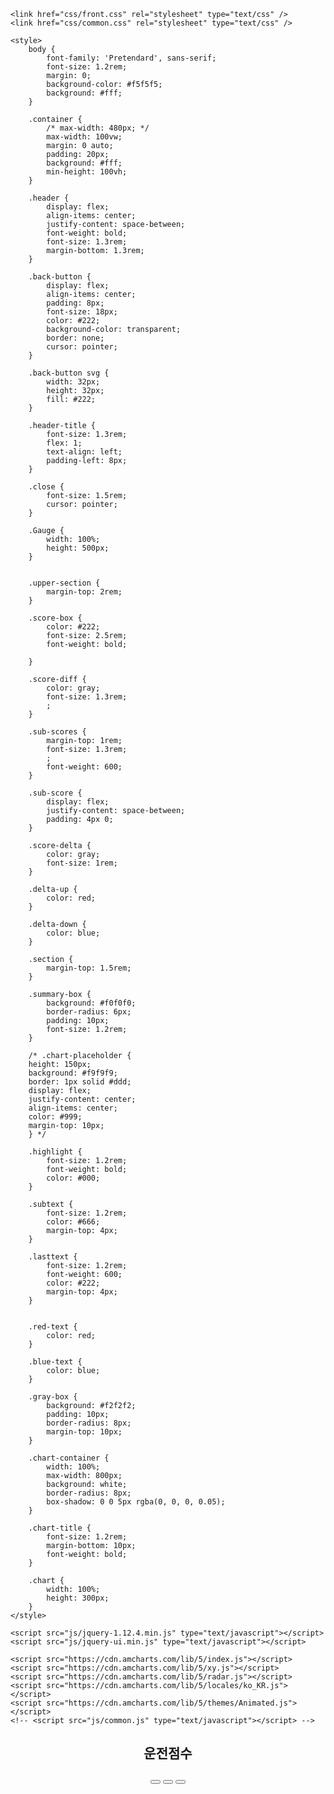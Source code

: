 <!DOCTYPE html>
<html lang="ko">

<head>
    <meta charset="UTF-8" />
    <meta name="viewport" content="width=device-width, initial-scale=1.0">
    <title>운전점수 분석</title>
    <link href="https://fonts.googleapis.com/css2?family=Pretendard&display=swap" rel="stylesheet" />

    <link href="css/front.css" rel="stylesheet" type="text/css" />
    <link href="css/common.css" rel="stylesheet" type="text/css" />

    <style>
        body {
            font-family: 'Pretendard', sans-serif;
            font-size: 1.2rem;
            margin: 0;
            background-color: #f5f5f5;
            background: #fff;
        }

        .container {
            /* max-width: 480px; */
            max-width: 100vw;
            margin: 0 auto;
            padding: 20px;
            background: #fff;
            min-height: 100vh;
        }

        .header {
            display: flex;
            align-items: center;
            justify-content: space-between;
            font-weight: bold;
            font-size: 1.3rem;
            margin-bottom: 1.3rem;
        }

        .back-button {
            display: flex;
            align-items: center;
            padding: 8px;
            font-size: 18px;
            color: #222;
            background-color: transparent;
            border: none;
            cursor: pointer;
        }

        .back-button svg {
            width: 32px;
            height: 32px;
            fill: #222;
        }

        .header-title {
            font-size: 1.3rem;
            flex: 1;
            text-align: left;
            padding-left: 8px;
        }

        .close {
            font-size: 1.5rem;
            cursor: pointer;
        }

        .Gauge {
            width: 100%;
            height: 500px;
        }


        .upper-section {
            margin-top: 2rem;
        }

        .score-box {
            color: #222;
            font-size: 2.5rem;
            font-weight: bold;

        }

        .score-diff {
            color: gray;
            font-size: 1.3rem;
            ;
        }

        .sub-scores {
            margin-top: 1rem;
            font-size: 1.3rem;
            ;
            font-weight: 600;
        }

        .sub-score {
            display: flex;
            justify-content: space-between;
            padding: 4px 0;
        }

        .score-delta {
            color: gray;
            font-size: 1rem;
        }

        .delta-up {
            color: red;
        }

        .delta-down {
            color: blue;
        }

        .section {
            margin-top: 1.5rem;
        }

        .summary-box {
            background: #f0f0f0;
            border-radius: 6px;
            padding: 10px;
            font-size: 1.2rem;
        }

        /* .chart-placeholder {
        height: 150px;
        background: #f9f9f9;
        border: 1px solid #ddd;
        display: flex;
        justify-content: center;
        align-items: center;
        color: #999;
        margin-top: 10px;
        } */

        .highlight {
            font-size: 1.2rem;
            font-weight: bold;
            color: #000;
        }

        .subtext {
            font-size: 1.2rem;
            color: #666;
            margin-top: 4px;
        }

        .lasttext {
            font-size: 1.2rem;
            font-weight: 600;
            color: #222;
            margin-top: 4px;
        }


        .red-text {
            color: red;
        }

        .blue-text {
            color: blue;
        }

        .gray-box {
            background: #f2f2f2;
            padding: 10px;
            border-radius: 8px;
            margin-top: 10px;
        }

        .chart-container {
            width: 100%;
            max-width: 800px;
            background: white;
            border-radius: 8px;
            box-shadow: 0 0 5px rgba(0, 0, 0, 0.05);
        }

        .chart-title {
            font-size: 1.2rem;
            margin-bottom: 10px;
            font-weight: bold;
        }

        .chart {
            width: 100%;
            height: 300px;
        }
    </style>

    <script src="js/jquery-1.12.4.min.js" type="text/javascript"></script>
    <script src="js/jquery-ui.min.js" type="text/javascript"></script>

    <script src="https://cdn.amcharts.com/lib/5/index.js"></script>
    <script src="https://cdn.amcharts.com/lib/5/xy.js"></script>
    <script src="https://cdn.amcharts.com/lib/5/radar.js"></script>
    <script src="https://cdn.amcharts.com/lib/5/locales/ko_KR.js"></script>
    <script src="https://cdn.amcharts.com/lib/5/themes/Animated.js"></script>
    <!-- <script src="js/common.js" type="text/javascript"></script> -->
</head>

<body>
    <now-loading></now-loading>
    <header>
        <div class="left">
            <h2>운전점수</h2>
        </div>
        <div class="right">
            <button class="btn-ico corpType1 d-none"><i class="ico-add"></i></button>
            <button class="btn-ico d-none" id="BtnTrash"><i class="ico-trash"></i></button>
            <button class="btn-ico"><i class="ico-menu"></i></button>
        </div>
    </header>
    <script>
        $('.ico-add').on('click', function () {
            location.href = 'car_add0.html?prev_page_check=Y';
        });
        $('.ico-menu').on('click', function () {
            location.href = 'side_menu.html';
        });
        sessionStorage.setItem('last_page', 'driving_score.html');

        // if (member_info.corp.corpType == '1') {
        //     $('#BtnTrash').removeClass('d-none');
        // }
    </script>
    <div class="container">

        <div class="upper-section">
            <br />
            <div class="score-box"></div>
            <br />
            <div class="score-diff">첫번째 날짜보다 <span class="highlight">8점</span> ▲</div>

            <div class="sub-scores">
                <div class="sub-score">
                    <span>안전점수</span>
                    <span id="safe-score"></span>
                </div>
                <div class="sub-score">
                    <span>경제점수</span>
                    <span id="fuel-score"></span>
                </div>
                <div class="sub-score">
                    <span>에코점수</span>
                    <span id="eco-score"></span>
                </div>
            </div>

            <div class="Gauge"></div>
        </div>

        <div class="section">
            <p>최근 90일간의 주행을 토대로 분석한 결과예요.</p>
            <div class="gray-box">
                <div id="distance">주행거리: 1,714km</div>
                <div id="duration">주행시간: 72회</div>
                <div id="trip-count">주행횟수: 56시간</div>
            </div>
        </div>

        <div class="section">
            <p id="public-score-summary">전체적으로 점수가 <span class="highlight">[10점]</span>이나 상승했어요!</p>
            <div class="chart-container">
                <div class="chart-title">종합점수</div>
                <div id="chartdiv1" class="chart"></div>
            </div>
            <!-- <div class="chart-placeholder">[전체 점수 차트 영역]</div> -->
            <div class="subtext" id="public-score-date"></div>
        </div>

        <div class="section">
            <p>안전점수 <span class="highlight" id="today-safe-score"></span></p>
            <div class="chart-container">
                <div class="chart-title">안전점수</div>
                <div id="chartdiv2" class="chart"></div>
            </div>
            <!-- <div class="chart-placeholder">[안전 점수 차트 영역]</div> -->
            <div class="subtext" id="safe-score-date"></div>
        </div>

        <div class="section">
            <p id="safe-hard-accel-score"><span class="highlight">최다 감점 항목 |</span> 급가속 -6점</p>
            <div class="subtext">
                장시간 운전은 피로 누적으로 사고 위험을 높일 수 있으니,<br>
                적절히 휴식을 취하는 걸 권장 드려요.
            </div>
        </div>

        <div class="section">
            <p>경제점수 <span class="highlight" id="today-fuel-score"></span></p>
            <div class="chart-container">
                <div class="chart-title">경제점수</div>
                <div id="chartdiv3" class="chart"></div>
            </div>
            <!-- <div class="chart-placeholder">[안전 점수 차트 영역]</div> -->
            <div class="subtext" id="fuel-score-date"></div>
        </div>

        <div class="section">
            <p id="fuel-hard-accel-score"><span class="highlight">최다 감점 항목 |</span> 급가속 -6점</p>
            <div class="subtext">
                장시간 운전은 피로 누적으로 사고 위험을 높일 수 있으니,<br>
                적절히 휴식을 취하는 걸 권장 드려요.
            </div>
        </div>

        <div class="section">
            <p>에코점수 <span class="highlight" id="today-eco-score"></span></p>
            <div class="chart-container">
                <div class="chart-title">에코점수</div>
                <div id="chartdiv4" class="chart"></div>
            </div>
            <!-- <div class="chart-placeholder">[안전 점수 차트 영역]</div> -->
            <div class="subtext" id="eco-score-date"></div>
        </div>

        <div class="section">
            <p id="eco-hard-accel-score"><span class="highlight">최다 감점 항목 |</span> 급가속 -6점</p>
            <div class="subtext">
                장시간 운전은 피로 누적으로 사고 위험을 높일 수 있으니,<br>
                적절히 휴식을 취하는 걸 권장 드려요.
            </div>
        </div>

        <br />

        <div class="lasttext">더 자세한 운전점수 분석결과는 뷰카 웹사이트에서 확인하실 수 있습니다.</div>


        <!-- // floating layer -->
        <div class="fixed-navigation">
            <div id="nav_div"></div>
        </div>
    </div>

    <script>
        $(function () {
            createPublicScoreChart("chartdiv1", 0x222222); // 그래프 1
            createSafeScoreChart("chartdiv2", 0xE73846); // 그래프 2
            createFuelScoreChart("chartdiv3", 0xA150CB); // 그래프 3
            createEcoScoreChart("chartdiv4", 0x68B2C2); // 그래프 4 
            let _key = sessionStorage.getItem('token');
            let _data = [];
            console.log(_key, 'token=>');
            $.ajax({
                url: "http://localhost/api/1/score/public/daily?limit=30%",
                method: "GET",
                headers: {
                    key: _key,
                    "Content-Type": "application/json"
                },
                success: function (data) {
                    console.log(data['result'], 'success');
                    //  console.log(data['result'].reverse(), 'reverse');
                    _data = data['result'];
                    if (_data.length > 0) {
                        const todaySafeScore = _data[_data.length - 1]?.safeScore || 0;
                        const todayFuelScore = _data[_data.length - 1]?.fuelScore || 0;
                        const todayEcoScore = _data[_data.length - 1]?.ecoScore || 0;
                        const prevDaySafeScore = _data[_data.length - 2]?.safeScore || 0;
                        const prevDayFuelScore = _data[_data.length - 2]?.fuelScore || 0;
                        const prevDayEcoScore = _data[_data.length - 2]?.ecoScore || 0;
                        const firstDaySafeScore = _data[0]?.safeScore || 0;
                        const firstDayFuelScore = _data[0]?.fuelScore || 0;
                        const firstDayEcoScore = _data[0]?.ecoScore || 0;
                        const todaySafeHardAccelScore = _data[_data.length - 1]?.safeHardAccelScore || 0;
                        const todayFuelHardAccelScore = _data[_data.length - 1]?.fuelHardAccelScore || 0;
                        const todayEcoHardAccelScore = _data[_data.length - 1]?.ecoHardAccelScore || 0;
                        const date = new Date();
                        const month = date.getMonth() + 1;  // getMonth() returns 0~11
                        const day = date.getDate();
                        const safeScoreDiff = todaySafeScore - prevDaySafeScore;
                        const fuelScoreDiff = todayFuelScore - prevDayFuelScore;
                        const ecoScoreDiff = todayEcoScore - prevDayEcoScore;

                        const todayPublicScore = ((todaySafeScore + todayFuelScore + todayEcoScore) / 3).toFixed(0);
                        const firstDayPublicScore = ((firstDaySafeScore + firstDayFuelScore + firstDayEcoScore) / 3).toFixed(0);
                        const firstDayVsTodayDiff = todayPublicScore - firstDayPublicScore;

                        $(".score-box").html(`${todayPublicScore}점`);
                        if (todayPublicScore > firstDayPublicScore) {
                            $(".score-diff").html(`${String(month).padStart(2, '0')}월 ${String(day).padStart(2, '0')}일 <span class="highlight"> ${Math.abs(firstDayVsTodayDiff)}점</span> ▲`);
                            $("#public-score-summary").html(`전체적으로 점수가 <span class="highlight">${Math.abs(firstDayVsTodayDiff)}점</span>이나 상승했어요!`);
                        } else if (todayPublicScore === firstDayPublicScore) {
                            $(".score-diff").html(`${String(month).padStart(2, '0')}월 ${String(day).padStart(2, '0')}일 <span class="highlight">${Math.abs(firstDayVsTodayDiff)}점</span>-`);
                            $("#public-score-summary").html(`전체적으로 점수가  유지되었어요!`);
                        }
                        else {
                            $(".score-diff").html(`${String(month).padStart(2, '0')}월 ${String(day).padStart(2, '0')}일 <span class="highlight"> ${Math.abs(firstDayVsTodayDiff)}점</span>▼`);
                            $("#public-score-summary").html(`전체적으로 점수가 <span class="highlight">${Math.abs(firstDayVsTodayDiff)}점</span>이나 떨어졌습니다!`);
                        }

                        if (todaySafeScore > prevDaySafeScore)
                            $("#safe-score").html(`${todaySafeScore} (<span class="delta-up">${Math.abs(safeScoreDiff)} ▲</span>)`);
                        else if (todaySafeScore === prevDaySafeScore)
                            $("#safe-score").html(`${todaySafeScore} (<span class="delta-up">${Math.abs(safeScoreDiff)}-</span>)`);
                        else
                            $("#safe-score").html(`${todaySafeScore} (<span class="delta-down">${Math.abs(safeScoreDiff)} ▼</span>)`);
                        if (todayFuelScore > prevDayFuelScore)
                            $("#fuel-score").html(`${todayFuelScore} (<span class="delta-up">${Math.abs(fuelScoreDiff)} ▲</span>)`);
                        else if (todayFuelScore === prevDayFuelScore)
                            $("#fuel-score").html(`${todayFuelScore} (<span class="delta-up">${Math.abs(fuelScoreDiff)}-</span>)`);
                        else
                            ("#fuel-score").html(`${todayFuelScore} (<span class="delta-down">${Math.abs(fuelScoreDiff)} ▼</span>)`);
                        if (todayEcoScore > prevDayEcoScore)
                            $("#eco-score").html(`${todayEcoScore} (<span class="delta-up">${Math.abs(ecoScoreDiff)} ▲</span>)`);
                        else if (todayEcoScore === prevDayEcoScore)
                            $("#eco-score").html(`${todayEcoScore} (<span class="delta-up">${Math.abs(ecoScoreDiff)}-</span>)`);
                        else
                            $("#eco-score").html(`${todayEcoScore} (<span class="delta-down">${Math.abs(ecoScoreDiff)} ▼</span>)`);

                        $("#distance").html(`주행거리: ${_data[_data.length - 1]?.total90dDistKm || ""}km`);
                        $("#duration").html(`주행시간: ${_data[_data.length - 1]?.total90dHour || ""}시간`);
                        $("#trip-count").html(`주행횟수: ${_data[_data.length - 1]?.total90dTripCnt || ""}회`);
                        $("#today-safe-score").html(`${todaySafeScore}점`);
                        $("#today-fuel-score").html(`${todayFuelScore}점`);
                        $("#today-eco-score").html(`${todayEcoScore}점`);
                        $("#public-score-date").html(`${String(month).padStart(2, '0')}월 ${String(day).padStart(2, '0')}일 점수는 ${todayPublicScore}점이에요.`);
                        $("#safe-score-date").html(`${String(month).padStart(2, '0')}월 ${String(day).padStart(2, '0')}일 점수는 ${todaySafeScore}점이에요.`);
                        $("#fuel-score-date").html(`${String(month).padStart(2, '0')}월 ${String(day).padStart(2, '0')}일 점수는 ${todayFuelScore}점이에요.`);
                        $("#eco-score-date").html(`${String(month).padStart(2, '0')}월 ${String(day).padStart(2, '0')}일 점수는 ${todayEcoScore}점이에요.`);
                        $("#safe-hard-accel-score").html(`<span class="highlight">최다 감점 항목 |</span> 급가속 -${todaySafeHardAccelScore.toFixed(1)}점`);
                        $("#fuel-hard-accel-score").html(`<span class="highlight">최다 감점 항목 |</span> 급가속 -${todayFuelHardAccelScore.toFixed(1)}점`);
                        $("#eco-hard-accel-score").html(`<span class="highlight">최다 감점 항목 |</span> 급가속 -${todayEcoHardAccelScore.toFixed(1)}점`);


                        am5.ready(
                            function () {
                                createGaugeChart();
                                createPublicScoreChart("chartdiv1", 0x222222);// 그래프 1
                                createSafeScoreChart("chartdiv2", 0xE73846) // 그래프 2
                                createFuelScoreChart("chartdiv3", 0xA150CB); // 그래프 3
                                createEcoScoreChart("chartdiv4", 0x68B2C2); // 그래프 4
                            })

                    } else {
                        // Show a message or hide the chart area
                        document.querySelector('.Gauge').innerHTML = '<div style="text-align:center;color:#888;">데이터가 없습니다.</div>';
                        document.getElementById('chartdiv1').innerHTML = '<div style="text-align:center;color:#888;">데이터가 없습니다.</div>';
                        document.getElementById('chartdiv2').innerHTML = '<div style="text-align:center;color:#888;">데이터가 없습니다.</div>';
                        document.getElementById('chartdiv3').innerHTML = '<div style="text-align:center;color:#888;">데이터가 없습니다.</div>';
                        document.getElementById('chartdiv4').innerHTML = '<div style="text-align:center;color:#888;">데이터가 없습니다.</div>';

                    }
                },
                error: function () {
                    console.error("데이터를 불러오는 데 실패했습니다.");
                }
            });

            $('#nav_div').load('inc/nav.html', function () {
                $('.m3').addClass('active');
            });

            function createGaugeChart() {
                var root = am5.Root.new(document.querySelector(".Gauge"));
                root._logo.dispose();
                root.locale = am5locales_ko_KR;
                root.setThemes([am5themes_Animated.new(root)]);

                var chart = root.container.children.push(am5radar.RadarChart.new(root, {
                    panX: false,
                    panY: false,
                    wheelX: "panX",
                    wheelY: "zoomX",
                    innerRadius: am5.percent(20),
                    startAngle: -90,
                    endAngle: 180
                }));

                var data = [{
                    category: "안전점수",
                    value: _data[_data.length - 1]?.safeScore || 0,
                    full: 100,
                    columnSettings: {
                        fill: am5.color(0xE73846)
                    }
                }, {
                    category: "경제 점수",
                    value: _data[_data.length - 1]?.fuelScore || 0,
                    full: 100,
                    columnSettings: {
                        fill: am5.color(0xA150CB)
                    }
                }, {
                    category: "에코 점수",
                    value: _data[_data.length - 1]?.ecoScore || 0,
                    full: 100,
                    columnSettings: {
                        fill: am5.color(0x68B2C2)
                    }
                }];

                var cursor = chart.set("cursor", am5radar.RadarCursor.new(root, {
                    behavior: "zoomX"
                }));
                cursor.lineY.set("visible", false);

                var xRenderer = am5radar.AxisRendererCircular.new(root, {});
                xRenderer.labels.template.setAll({
                    radius: 10
                });
                xRenderer.grid.template.setAll({
                    forceHidden: true
                });

                var xAxis = chart.xAxes.push(am5xy.ValueAxis.new(root, {
                    renderer: xRenderer,
                    min: 0,
                    max: 100,
                    strictMinMax: true,
                    numberFormat: "#점",
                    tooltip: am5.Tooltip.new(root, {})
                }));

                var yRenderer = am5radar.AxisRendererRadial.new(root, {
                    minGridDistance: 20
                });
                yRenderer.labels.template.setAll({
                    centerX: am5.p100,
                    fontWeight: "500",
                    fontSize: 18,
                    templateField: "columnSettings",
                    text: "{category} ({valueX}점)"
                });
                yRenderer.grid.template.setAll({
                    forceHidden: true
                });

                var yAxis = chart.yAxes.push(am5xy.CategoryAxis.new(root, {
                    categoryField: "category",
                    renderer: yRenderer
                }));
                yAxis.data.setAll(data.map(item => ({
                    ...item,
                    valueX: item.value
                })));

                var series1 = chart.series.push(am5radar.RadarColumnSeries.new(root, {
                    xAxis: xAxis,
                    yAxis: yAxis,
                    clustered: false,
                    valueXField: "full",
                    categoryYField: "category",
                    fill: root.interfaceColors.get("alternativeBackground")
                }));
                series1.columns.template.setAll({
                    width: am5.p100,
                    fillOpacity: 0.08,
                    strokeOpacity: 0,
                    cornerRadius: 20
                });
                series1.data.setAll(data);

                var series2 = chart.series.push(am5radar.RadarColumnSeries.new(root, {
                    xAxis: xAxis,
                    yAxis: yAxis,
                    clustered: false,
                    valueXField: "value",
                    categoryYField: "category"
                }));
                series2.columns.template.setAll({
                    width: am5.p100,
                    strokeOpacity: 0,
                    tooltipText: "{category}: {valueX}점",
                    cornerRadius: 20,
                    templateField: "columnSettings"
                });
                series2.data.setAll(data);

                series1.appear(1000);
                series2.appear(1000);
                chart.appear(1000, 100);
            }
            function createPublicScoreChart(chartId, color) {
                const root = am5.Root.new(chartId);
                root._logo.dispose();
                root.locale = am5locales_ko_KR;
                root.setThemes([am5themes_Animated.new(root)]);

                const chart = root.container.children.push(am5xy.XYChart.new(root, {
                    panX: false,
                    panY: true,
                    wheelX: "panX",
                    wheelY: "none",
                    pinchZoomX: true,
                    paddingLeft: 0
                }));

                const cursor = chart.set("cursor", am5xy.XYCursor.new(root, {
                    behavior: "none"
                }));
                cursor.lineY.set("visible", false);

                // X Axis (Category)
                const xAxis = chart.xAxes.push(am5xy.CategoryAxis.new(root, {
                    categoryField: "label",
                    renderer: am5xy.AxisRendererX.new(root, {
                        minGridDistance: 80,
                        minorGridEnabled: true,
                        pan: "zoom"
                    }),
                    tooltip: am5.Tooltip.new(root, {
                        labelText: "{category}"
                    })
                }));

                // Y Axis
                const yAxis = chart.yAxes.push(am5xy.ValueAxis.new(root, {
                    min: 0,
                    max: 100,
                    strictMinMax: true,
                    renderer: am5xy.AxisRendererY.new(root, {
                        pan: "zoom"
                    })
                }));

                // Series
                const series = chart.series.push(am5xy.SmoothedXLineSeries.new(root, {
                    name: "Series",
                    xAxis: xAxis,
                    yAxis: yAxis,
                    valueYField: "value",
                    categoryXField: "label",
                    sequencedInterpolation: true,
                    tooltip: am5.Tooltip.new(root, {
                        labelText: "{valueY}"
                    })
                }));

                series.strokes.template.setAll({
                    strokeWidth: 2,
                    stroke: am5.color(color)
                });

                series.bullets.push(function (root, series, dataItem) {
                    const circle = am5.Circle.new(root, {
                        radius: 5,
                        fill: am5.color(color),
                        strokeWidth: 2,
                        stroke: root.interfaceColors.get("background"),
                        interactive: true,
                        cursorOverStyle: "pointer"
                    });

                    return am5.Bullet.new(root, {
                        locationY: 0.5,
                        sprite: circle
                    });
                });

                // Click to find closest data point by index
                chart.plotContainer.events.on("click", function (ev) {
                    const point = chart.plotContainer.toLocal(ev.point);
                    const x = point.x;

                    const axisRenderer = xAxis.get("renderer");
                    if (!axisRenderer) {
                        console.warn("❌ X Axis renderer not found.");
                        return;
                    }

                    const categories = xAxis.dataItems;
                    let closestItem = null;
                    let minDistance = Number.MAX_VALUE;

                    categories.forEach((dataItem) => {
                        const category = dataItem.get("category");
                        if (!category) return;

                        const categoryPosition = xAxis.categoryToPosition(category);
                        const categoryX = axisRenderer.positionToCoordinate(categoryPosition);

                        const distance = Math.abs(x - categoryX);

                        if (distance < minDistance) {
                            minDistance = distance;
                            closestItem = dataItem;
                        }
                    });

                    if (closestItem) {
                        const data = closestItem.dataContext;
                        const label = data.label;
                        const value = data.value;
                        const originalDate = data.originalDate;

                        const date = new Date(originalDate);
                        const month = date.getMonth() + 1;
                        const day = date.getDate();

                        $("#public-score-date").html(
                            `${String(month).padStart(2, '0')}월 ${String(day).padStart(2, '0')}일 점수는 ${value}점이에요.`
                        );

                        console.log("🟢 Closest Data Point (via axis position):");
                        console.log("🗓 Label:", label);
                        console.log("📈 Y (value):", value);
                        console.log("📦 Raw Data:", data);
                    } else {
                        console.log("⚠️ No category data matched.");
                    }
                });

                // Scrollbar
                chart.set("scrollbarX", am5.Scrollbar.new(root, {
                    orientation: "horizontal"
                }));

                // Parse and set data
                const data = [];
                // const reverseData = [..._data].reverse();  // safer than mutating

                const dateObj = new Date();
                dateObj.setHours(0, 0, 0, 0);
                for (let i = 0; i < 15; i++) {
                    // const item = reverseData[i];
                    // const safeScore = item.safeScore || 0;
                    // const fuelScore = item.fuelScore || 0;
                    // const ecoScore = item.ecoScore || 0;
                    // const publicScore = Math.round((safeScore + fuelScore + ecoScore) / 3);

                    // const dateObj = new Date(item.scoreDateTs);
                    //    const dateObj = new Date();
                    //     dateObj.setHours(0, 0, 0, 0);

                    const month = dateObj.getMonth() + 1;
                    const day = dateObj.getDate();
                    const label = `${String(month).padStart(2, '0')}월 ${String(day).padStart(2, '0')}일`;

                    data.push({
                        label,
                        value: Math.floor(Math.random() * 100),
                        originalDate: dateObj.getTime()  // used for click response
                    });
                    dateObj.setDate(dateObj.getDate() + 1);
                }

                xAxis.data.setAll(data);
                series.data.setAll(data);

                series.appear(1000);
                chart.appear(1000, 100);
            }

            function createSafeScoreChart(chartId, color) {
                const root = am5.Root.new(chartId);
                root._logo.dispose();
                root.locale = am5locales_ko_KR;
                root.setThemes([am5themes_Animated.new(root)]);

                const chart = root.container.children.push(am5xy.XYChart.new(root, {
                    panX: false,
                    panY: true,
                    wheelX: "panX",
                    wheelY: "none",
                    pinchZoomX: true,
                    paddingLeft: 0
                }));

                const cursor = chart.set("cursor", am5xy.XYCursor.new(root, {
                    behavior: "none"
                }));
                cursor.lineY.set("visible", false);

                // X Axis (Category)
                const xAxis = chart.xAxes.push(am5xy.CategoryAxis.new(root, {
                    categoryField: "label",
                    renderer: am5xy.AxisRendererX.new(root, {
                        minGridDistance: 80,
                        minorGridEnabled: true,
                        pan: "zoom"
                    }),
                    tooltip: am5.Tooltip.new(root, {
                        labelText: "{category}"
                    })
                }));

                // Y Axis
                const yAxis = chart.yAxes.push(am5xy.ValueAxis.new(root, {
                    min: 0,
                    max: 100,
                    strictMinMax: true,
                    renderer: am5xy.AxisRendererY.new(root, {
                        pan: "zoom"
                    })
                }));

                // Series
                const series = chart.series.push(am5xy.SmoothedXLineSeries.new(root, {
                    name: "Series",
                    xAxis: xAxis,
                    yAxis: yAxis,
                    valueYField: "value",
                    categoryXField: "label",
                    sequencedInterpolation: true,
                    tooltip: am5.Tooltip.new(root, {
                        labelText: "{valueY}"
                    })
                }));

                series.strokes.template.setAll({
                    strokeWidth: 2,
                    stroke: am5.color(color)
                });

                series.bullets.push(function (root, series, dataItem) {
                    const circle = am5.Circle.new(root, {
                        radius: 5,
                        fill: am5.color(color),
                        strokeWidth: 2,
                        stroke: root.interfaceColors.get("background"),
                        interactive: true,
                        cursorOverStyle: "pointer"
                    });

                    return am5.Bullet.new(root, {
                        locationY: 0.5,
                        sprite: circle
                    });
                });

                // Click to find closest data point by index
                chart.plotContainer.events.on("click", function (ev) {
                    const point = chart.plotContainer.toLocal(ev.point);
                    const x = point.x;

                    const axisRenderer = xAxis.get("renderer");
                    if (!axisRenderer) {
                        console.warn("❌ X Axis renderer not found.");
                        return;
                    }

                    const categories = xAxis.dataItems;
                    let closestItem = null;
                    let minDistance = Number.MAX_VALUE;

                    categories.forEach((dataItem) => {
                        const category = dataItem.get("category");
                        if (!category) return;

                        const categoryPosition = xAxis.categoryToPosition(category);
                        const categoryX = axisRenderer.positionToCoordinate(categoryPosition);

                        const distance = Math.abs(x - categoryX);

                        if (distance < minDistance) {
                            minDistance = distance;
                            closestItem = dataItem;
                        }
                    });

                    if (closestItem) {
                        const data = closestItem.dataContext;
                        const label = data.label;
                        const value = data.value;
                        const originalDate = data.originalDate;

                        const date = new Date(originalDate);
                        const month = date.getMonth() + 1;
                        const day = date.getDate();

                        $("#safe-score-date").html(
                            `${String(month).padStart(2, '0')}월 ${String(day).padStart(2, '0')}일 점수는 ${value}점이에요.`
                        );

                        console.log("🟢 Closest Data Point (via axis position):");
                        console.log("🗓 Label:", label);
                        console.log("📈 Y (value):", value);
                        console.log("📦 Raw Data:", data);
                    } else {
                        console.log("⚠️ No category data matched.");
                    }
                });

                // Scrollbar
                chart.set("scrollbarX", am5.Scrollbar.new(root, {
                    orientation: "horizontal"
                }));

                // Parse and set data
                const data = [];
                // const reverseData = [..._data].reverse();  // safer than mutating

                const dateObj = new Date();
                dateObj.setHours(0, 0, 0, 0);
                for (let i = 0; i < 15; i++) {
                    // const item = reverseData[i];
                    // const safeScore = item.safeScore 

                    // const dateObj = new Date(item.scoreDateTs);
                    //    const dateObj = new Date();
                    //     dateObj.setHours(0, 0, 0, 0);

                    const month = dateObj.getMonth() + 1;
                    const day = dateObj.getDate();
                    const label = `${String(month).padStart(2, '0')}월 ${String(day).padStart(2, '0')}일`;

                    data.push({
                        label,
                        value: Math.floor(Math.random() * 100),
                        originalDate: dateObj.getTime()  // used for click response
                    });
                    dateObj.setDate(dateObj.getDate() + 1);
                }

                xAxis.data.setAll(data);
                series.data.setAll(data);

                series.appear(1000);
                chart.appear(1000, 100);
            }
            function createFuelScoreChart(chartId, color) {
                const root = am5.Root.new(chartId);
                root._logo.dispose();
                root.locale = am5locales_ko_KR;
                root.setThemes([am5themes_Animated.new(root)]);

                const chart = root.container.children.push(am5xy.XYChart.new(root, {
                    panX: false,
                    panY: true,
                    wheelX: "panX",
                    wheelY: "none",
                    pinchZoomX: true,
                    paddingLeft: 0
                }));

                const cursor = chart.set("cursor", am5xy.XYCursor.new(root, {
                    behavior: "none"
                }));
                cursor.lineY.set("visible", false);

                // X Axis (Category)
                const xAxis = chart.xAxes.push(am5xy.CategoryAxis.new(root, {
                    categoryField: "label",
                    renderer: am5xy.AxisRendererX.new(root, {
                        minGridDistance: 80,
                        minorGridEnabled: true,
                        pan: "zoom"
                    }),
                    tooltip: am5.Tooltip.new(root, {
                        labelText: "{category}"
                    })
                }));

                // Y Axis
                const yAxis = chart.yAxes.push(am5xy.ValueAxis.new(root, {
                    min: 0,
                    max: 100,
                    strictMinMax: true,
                    renderer: am5xy.AxisRendererY.new(root, {
                        pan: "zoom"
                    })
                }));

                // Series
                const series = chart.series.push(am5xy.SmoothedXLineSeries.new(root, {
                    name: "Series",
                    xAxis: xAxis,
                    yAxis: yAxis,
                    valueYField: "value",
                    categoryXField: "label",
                    sequencedInterpolation: true,
                    tooltip: am5.Tooltip.new(root, {
                        labelText: "{valueY}"
                    })
                }));

                series.strokes.template.setAll({
                    strokeWidth: 2,
                    stroke: am5.color(color)
                });

                series.bullets.push(function (root, series, dataItem) {
                    const circle = am5.Circle.new(root, {
                        radius: 5,
                        fill: am5.color(color),
                        strokeWidth: 2,
                        stroke: root.interfaceColors.get("background"),
                        interactive: true,
                        cursorOverStyle: "pointer"
                    });

                    return am5.Bullet.new(root, {
                        locationY: 0.5,
                        sprite: circle
                    });
                });

                // Click to find closest data point by index
                chart.plotContainer.events.on("click", function (ev) {
                    const point = chart.plotContainer.toLocal(ev.point);
                    const x = point.x;

                    const axisRenderer = xAxis.get("renderer");
                    if (!axisRenderer) {
                        console.warn("❌ X Axis renderer not found.");
                        return;
                    }

                    const categories = xAxis.dataItems;
                    let closestItem = null;
                    let minDistance = Number.MAX_VALUE;

                    categories.forEach((dataItem) => {
                        const category = dataItem.get("category");
                        if (!category) return;

                        const categoryPosition = xAxis.categoryToPosition(category);
                        const categoryX = axisRenderer.positionToCoordinate(categoryPosition);

                        const distance = Math.abs(x - categoryX);

                        if (distance < minDistance) {
                            minDistance = distance;
                            closestItem = dataItem;
                        }
                    });

                    if (closestItem) {
                        const data = closestItem.dataContext;
                        const label = data.label;
                        const value = data.value;
                        const originalDate = data.originalDate;

                        const date = new Date(originalDate);
                        const month = date.getMonth() + 1;
                        const day = date.getDate();

                        $("#fuel-score-date").html(
                            `${String(month).padStart(2, '0')}월 ${String(day).padStart(2, '0')}일 점수는 ${value}점이에요.`
                        );

                        console.log("🟢 Closest Data Point (via axis position):");
                        console.log("🗓 Label:", label);
                        console.log("📈 Y (value):", value);
                        console.log("📦 Raw Data:", data);
                    } else {
                        console.log("⚠️ No category data matched.");
                    }
                });

                // Scrollbar
                chart.set("scrollbarX", am5.Scrollbar.new(root, {
                    orientation: "horizontal"
                }));

                // Parse and set data
                const data = [];
                // const reverseData = [..._data].reverse();  // safer than mutating

                const dateObj = new Date();
                dateObj.setHours(0, 0, 0, 0);
                for (let i = 0; i < 15; i++) {
                    // const item = reverseData[i];
                    // const fuelScore = item.fuelScore 
                    // const dateObj = new Date(item.scoreDateTs);
                    //    const dateObj = new Date();
                    //     dateObj.setHours(0, 0, 0, 0);

                    const month = dateObj.getMonth() + 1;
                    const day = dateObj.getDate();
                    const label = `${String(month).padStart(2, '0')}월 ${String(day).padStart(2, '0')}일`;

                    data.push({
                        label,
                        value: Math.floor(Math.random() * 100),
                        originalDate: dateObj.getTime()  // used for click response
                    });
                    dateObj.setDate(dateObj.getDate() + 1);
                }

                xAxis.data.setAll(data);
                series.data.setAll(data);

                series.appear(1000);
                chart.appear(1000, 100);
            }
            function createEcoScoreChart(chartId, color) {
                const root = am5.Root.new(chartId);
                root._logo.dispose();
                root.locale = am5locales_ko_KR;
                root.setThemes([am5themes_Animated.new(root)]);

                const chart = root.container.children.push(am5xy.XYChart.new(root, {
                    panX: false,
                    panY: true,
                    wheelX: "panX",
                    wheelY: "none",
                    pinchZoomX: true,
                    paddingLeft: 0
                }));

                const cursor = chart.set("cursor", am5xy.XYCursor.new(root, {
                    behavior: "none"
                }));
                cursor.lineY.set("visible", false);

                // X Axis (Category)
                const xAxis = chart.xAxes.push(am5xy.CategoryAxis.new(root, {
                    categoryField: "label",
                    renderer: am5xy.AxisRendererX.new(root, {
                        minGridDistance: 80,
                        minorGridEnabled: true,
                        pan: "zoom"
                    }),
                    tooltip: am5.Tooltip.new(root, {
                        labelText: "{category}"
                    })
                }));

                // Y Axis
                const yAxis = chart.yAxes.push(am5xy.ValueAxis.new(root, {
                    min: 0,
                    max: 100,
                    strictMinMax: true,
                    renderer: am5xy.AxisRendererY.new(root, {
                        pan: "zoom"
                    })
                }));

                // Series
                const series = chart.series.push(am5xy.SmoothedXLineSeries.new(root, {
                    name: "Series",
                    xAxis: xAxis,
                    yAxis: yAxis,
                    valueYField: "value",
                    categoryXField: "label",
                    sequencedInterpolation: true,
                    tooltip: am5.Tooltip.new(root, {
                        labelText: "{valueY}"
                    })
                }));

                series.strokes.template.setAll({
                    strokeWidth: 2,
                    stroke: am5.color(color)
                });

                series.bullets.push(function (root, series, dataItem) {
                    const circle = am5.Circle.new(root, {
                        radius: 5,
                        fill: am5.color(color),
                        strokeWidth: 2,
                        stroke: root.interfaceColors.get("background"),
                        interactive: true,
                        cursorOverStyle: "pointer"
                    });

                    return am5.Bullet.new(root, {
                        locationY: 0.5,
                        sprite: circle
                    });
                });

                // Click to find closest data point by index
                chart.plotContainer.events.on("click", function (ev) {
                    const point = chart.plotContainer.toLocal(ev.point);
                    const x = point.x;

                    const axisRenderer = xAxis.get("renderer");
                    if (!axisRenderer) {
                        console.warn("❌ X Axis renderer not found.");
                        return;
                    }

                    const categories = xAxis.dataItems;
                    let closestItem = null;
                    let minDistance = Number.MAX_VALUE;

                    categories.forEach((dataItem) => {
                        const category = dataItem.get("category");
                        if (!category) return;

                        const categoryPosition = xAxis.categoryToPosition(category);
                        const categoryX = axisRenderer.positionToCoordinate(categoryPosition);

                        const distance = Math.abs(x - categoryX);

                        if (distance < minDistance) {
                            minDistance = distance;
                            closestItem = dataItem;
                        }
                    });

                    if (closestItem) {
                        const data = closestItem.dataContext;
                        const label = data.label;
                        const value = data.value;
                        const originalDate = data.originalDate;

                        const date = new Date(originalDate);
                        const month = date.getMonth() + 1;
                        const day = date.getDate();

                        $("#eco-score-date").html(
                            `${String(month).padStart(2, '0')}월 ${String(day).padStart(2, '0')}일 점수는 ${value}점이에요.`
                        );

                        console.log("🟢 Closest Data Point (via axis position):");
                        console.log("🗓 Label:", label);
                        console.log("📈 Y (value):", value);
                        console.log("📦 Raw Data:", data);
                    } else {
                        console.log("⚠️ No category data matched.");
                    }
                });

                // Scrollbar
                chart.set("scrollbarX", am5.Scrollbar.new(root, {
                    orientation: "horizontal"
                }));

                // Parse and set data
                const data = [];
                // const reverseData = [..._data].reverse();  // safer than mutating

                const dateObj = new Date();
                dateObj.setHours(0, 0, 0, 0);
                for (let i = 0; i < 15; i++) {
                    // const item = reverseData[i];
                    // const ecoScore = item.ecoScore
                    // const dateObj = new Date(item.scoreDateTs);
                    //    const dateObj = new Date();
                    //     dateObj.setHours(0, 0, 0, 0);

                    const month = dateObj.getMonth() + 1;
                    const day = dateObj.getDate();
                    const label = `${String(month).padStart(2, '0')}월 ${String(day).padStart(2, '0')}일`;

                    data.push({
                        label,
                        value: Math.floor(Math.random() * 100),
                        originalDate: dateObj.getTime()  // used for click response
                    });
                    dateObj.setDate(dateObj.getDate() + 1);
                }

                xAxis.data.setAll(data);
                series.data.setAll(data);

                series.appear(1000);
                chart.appear(1000, 100);
            }
    
        //     function createPublicScoreChart2(chartId, color) {
        //         const root = am5.Root.new(chartId);
        //         root._logo.dispose();
        //         root.setThemes([am5themes_Animated.new(root)]);

        //         const chart = root.container.children.push(am5xy.XYChart.new(root, {
        //             panX: false,
        //             panY: true,
        //             wheelX: "panX",
        //             wheelY: "none",
        //             pinchZoomX: true,
        //             paddingLeft: 0
        //         }));
        //         const cursor = chart.set("cursor", am5xy.XYCursor.new(root, {
        //             behavior: "none"
        //         }));
        //         cursor.lineY.set("visible", false);
        //         // ✅ X Axis: CategoryAxis for names
        //         const xAxis = chart.xAxes.push(am5xy.CategoryAxis.new(root, {
        //             categoryField: "name",
        //             renderer: am5xy.AxisRendererX.new(root, {
        //                 minGridDistance: 50,
        //                 minorGridEnabled: true,
        //                 pan: "zoom"
        //             }),
        //             tooltip: am5.Tooltip.new(root, {
        //                 labelText: "{name}"  // ← 허버링 시
        //             })
        //         }));

        //         // ✅ Y Axis: ValueAxis for numeric values
        //         const yAxis = chart.yAxes.push(am5xy.ValueAxis.new(root, {
        //             min: 0,
        //             max: 100,
        //             strictMinMax: true,
        //             renderer: am5xy.AxisRendererY.new(root, {
        //                 pan: "zoom"
        //             })
        //         }));

        //         // ✅ Series: Column chart (can be changed to line if needed)
        //         const series = chart.series.push(am5xy.SmoothedXLineSeries.new(root, {
        //             name: "Series",
        //             xAxis: xAxis,
        //             yAxis: yAxis,
        //             valueYField: "value",
        //             categoryXField: "name",
        //             sequencedInterpolation: true,
        //             tooltip: am5.Tooltip.new(root, {
        //                 labelText: "{categoryX}: {valueY}점"
        //             })
        //         }));

        //         series.bullets.push(function () {
        //             return am5.Bullet.new(root, {
        //                 sprite: am5.Circle.new(root, {
        //                     radius: 5,
        //                     fill: am5.color(color),
        //                     strokeWidth: 2,
        //                     stroke: root.interfaceColors.get("background")
        //                 })
        //             });
        //         });
        //         ///제일 가까운 데이터 포인트를 찾는 클릭 이벤트
        //         chart.plotContainer.events.on("click", function (ev) {
        //             const point = chart.plotContainer.toLocal(ev.point);

        //             const xVal = xAxis.positionToValue(
        //                 xAxis.toAxisPosition(point.x / chart.plotContainer.width())
        //             );

        //             const yVal = yAxis.positionToValue(
        //                 yAxis.toAxisPosition(point.y / chart.plotContainer.height())
        //             );

        //             let closest = null;
        //             let minDiff = Number.MAX_VALUE;

        //             // ✅ Loop safely using am5.array.each
        //             am5.array.each(series.dataItems, function (item) {
        //                 const itemX = item.get("valueX");
        //                 const diff = Math.abs(itemX - xVal);

        //                 if (diff < minDiff) {
        //                     closest = item;
        //                     minDiff = diff;
        //                 }
        //             });

        //             if (closest) {
        //                 const closestX = closest.get("valueX");
        //                 const closestY = closest.get("valueY");
        //                 //const dateStr = new Date(closestX).toLocaleDateString("en-US");

        //                 console.log("🟢 Closest Data Point:");
        //                 // console.log("🕓 X (date):", dateStr);
        //                 console.log("📈 Y (value):", closestY);
        //                 // console.log("📦 Raw Data:", closest.dataContext);
        //                 // const date = new Date(closestX);
        //                 // const month = date.getMonth() + 1;
        //                 // const day = date.getDate();
        //                 // $("#public-score-date").html(`${String(month).padStart(2, '0')}월 ${String(day).padStart(2, '0')}일 점수는 ${closestY}점이에요.`);

        //             } else {
        //                 console.log("⚠️ No data points found.");
        //             }
        //         });


        //         chart.set("scrollbarX", am5.Scrollbar.new(root, {
        //             orientation: "horizontal"
        //         }));
        //         // ✅ Data setup
        //         _data2 = [
        //             { name: "John", value: 72 },
        //             { name: "Mary", value: 85 },
        //             { name: "Alice", value: 60 }
        //             ,
        //             { name: "Bob", value: 91 },
        //             { name: "Mary1", value: 84 }
        //             ,
        //             { name: "John2", value: 75 },
        //             { name: "Alice3", value: 65 },
        //             { name: "Bob4", value: 88 },
        //             { name: "John5", value: 80 },
        //             { name: "Mary6", value: 90 },
        //             { name: "Alice7", value: 70 },
        //             { name: "Bob8", value: 95 },
        //             { name: "John9", value: 78 },
        //             { name: "Marys", value: 82 },
        //             { name: "Alicee", value: 60 },
        //             { name: "Bobb", value: 91 }
        //         ];
        //         const data = [];
        //         _data2.map(item => {
        //             data.push({
        //                 name: item.name,
        //                 value: item.value,
        //                 // value: Math.floor(Math.random() * 100)
        //             });
        //         });



        //         series.data.setAll(data);
        //         xAxis.data.setAll(data);

        //         series.appear(1000);
        //         chart.appear(1000, 100);
        //     }

        //     function createPublicScoreChart_Og(chartId, color) {
        //         const root = am5.Root.new(chartId);
        //         root._logo.dispose();
        //         root.locale = am5locales_ko_KR;
        //         root.setThemes([am5themes_Animated.new(root)]);

        //         const chart = root.container.children.push(am5xy.XYChart.new(root, {
        //             panX: false,
        //             panY: true,
        //             wheelX: "panX",
        //             wheelY: "none",
        //             pinchZoomX: true,
        //             paddingLeft: 0
        //         }));

        //         const cursor = chart.set("cursor", am5xy.XYCursor.new(root, {
        //             behavior: "none"
        //         }));
        //         cursor.lineY.set("visible", false);

        //         const xAxis = chart.xAxes.push(am5xy.DateAxis.new(root, {
        //             baseInterval: {
        //                 timeUnit: "day",
        //                 count: 1
        //             },
        //             maxDeviation: 0.5,
        //             renderer: am5xy.AxisRendererX.new(root, {
        //                 minGridDistance: 80,
        //                 minorGridEnabled: true,
        //                 pan: "zoom"
        //             }),
        //             tooltip: am5.Tooltip.new(root, {
        //                 labelText: "{value.formatDate('MM/dd')}"  // ← 허버링 시
        //             })
        //         }));

        //         // xAxis.get("renderer").labels.template.setAll({
        //         //     oversizedBehavior: "wrap",
        //         //     text: "{value}", // 기본값은 그대로 두고
        //         //     populateText: true // 내부 텍스트 생성을 강제함
        //         // });

        //         // xAxis.get("renderer").labels.template.adapters.add("text", function (text, target) {
        //         //     const value = target.dataItem?.get("value");

        //         //     if (!value) return "";

        //         //     const date = new Date(value);
        //         //     const month = date.getMonth() + 1;
        //         //     const day = date.getDate();

        //         //     return `${month}월 ${day}일`; // ✅ 원하는 형식
        //         // });




        //         const yAxis = chart.yAxes.push(am5xy.ValueAxis.new(root, {
        //             min: 0,
        //             max: 100,
        //             strictMinMax: true,
        //             renderer: am5xy.AxisRendererY.new(root, {
        //                 pan: "zoom"
        //             })
        //         }));

        //         const series = chart.series.push(am5xy.SmoothedXLineSeries.new(root, {
        //             name: "Series",
        //             xAxis: xAxis,
        //             yAxis: yAxis,
        //             valueYField: "value",
        //             valueXField: "date",
        //             sequencedInterpolation: true,
        //             tooltip: am5.Tooltip.new(root, {
        //                 labelText: "{valueY}"
        //             })
        //         }));

        //         series.strokes.template.setAll({
        //             strokeWidth: 2,
        //             stroke: am5.color(color)
        //         });

        //         series.bullets.push(function (root, series, dataItem) {
        //             const circle = am5.Circle.new(root, {
        //                 radius: 5,
        //                 fill: am5.color(color),
        //                 strokeWidth: 2,
        //                 stroke: root.interfaceColors.get("background"),
        //                 interactive: true,               // ✅ 필수
        //                 cursorOverStyle: "pointer"      // ✅ 시각적 피드백
        //             });

        //             return am5.Bullet.new(root, {
        //                 locationY: 0.5,
        //                 sprite: circle
        //             });
        //         });
        //         // /// Add click event anywhere on the chart
        //         // chart.plotContainer.events.on("click", function (ev) {
        //         //     // Convert pixel position to relative axis position (0 to 1)
        //         //     const point = chart.plotContainer.toLocal(ev.point);
        //         //     const xAxisValue = xAxis.positionToValue(xAxis.toAxisPosition(point.x / chart.plotContainer.width()));
        //         //     const yAxisValue = yAxis.positionToValue(yAxis.toAxisPosition(point.y / chart.plotContainer.height()));
        //         //     const dateStr = new Date(xAxisValue).toLocaleDateString("en-US");

        //         //     console.log("📍 Clicked chart at:");
        //         //     console.log("🕓 X (date):", dateStr);
        //         //     console.log("📈 Y (value):", yAxisValue.toFixed(2));
        //         // });
        //         ///제일 가까운 데이터 포인트를 찾는 클릭 이벤트
        //         chart.plotContainer.events.on("click", function (ev) {
        //             const point = chart.plotContainer.toLocal(ev.point);

        //             const xVal = xAxis.positionToValue(
        //                 xAxis.toAxisPosition(point.x / chart.plotContainer.width())
        //             );

        //             const yVal = yAxis.positionToValue(
        //                 yAxis.toAxisPosition(point.y / chart.plotContainer.height())
        //             );

        //             let closest = null;
        //             let minDiff = Number.MAX_VALUE;

        //             // ✅ Loop safely using am5.array.each
        //             am5.array.each(series.dataItems, function (item) {
        //                 const itemX = item.get("valueX");
        //                 const diff = Math.abs(itemX - xVal);

        //                 if (diff < minDiff) {
        //                     closest = item;
        //                     minDiff = diff;
        //                 }
        //             });

        //             if (closest) {
        //                 const closestX = closest.get("valueX");
        //                 const closestY = closest.get("valueY");
        //                 const dateStr = new Date(closestX).toLocaleDateString("en-US");

        //                 console.log("🟢 Closest Data Point:");
        //                 console.log("🕓 X (date):", dateStr);
        //                 console.log("📈 Y (value):", closestY);
        //                 console.log("📦 Raw Data:", closest.dataContext);
        //                 const date = new Date(closestX);
        //                 const month = date.getMonth() + 1;
        //                 const day = date.getDate();
        //                 $("#public-score-date").html(`${String(month).padStart(2, '0')}월 ${String(day).padStart(2, '0')}일 점수는 ${closestY}점이에요.`);

        //             } else {
        //                 console.log("⚠️ No data points found.");
        //             }
        //         });


        //         chart.set("scrollbarX", am5.Scrollbar.new(root, {
        //             orientation: "horizontal"
        //         }));

        //         const data = [];
        //         const reverseData = _data.reverse();


        //         for (let i = 0; i < reverseData.length; i++) {
        //             const item = reverseData[i];
        //             const safeScore = item.safeScore || 0;
        //             const fuelScore = item.fuelScore || 0;
        //             const ecoScore = item.ecoScore || 0;
        //             const publicScore = Math.round((safeScore + fuelScore + ecoScore) / 3);

        //             var _date2 = new Date(item.scoreDateTs);
        //             _date2.setHours(0, 0, 0, 0);

        //             data.push({
        //                 date: _date2.getTime(),
        //                 value: publicScore
        //             });
        //         }




        //         series.data.setAll(data);
        //         series.appear(1000);
        //         chart.appear(1000, 100);
        //     }


        //     function createSafeScoreChart_OG(chartId, color) {
        //         const root = am5.Root.new(chartId);
        //         root._logo.dispose();
        //         root.locale = am5locales_ko_KR;
        //         root.setThemes([am5themes_Animated.new(root)]);

        //         const chart = root.container.children.push(am5xy.XYChart.new(root, {
        //             panX: true,
        //             panY: true,
        //             wheelX: "panX",
        //             wheelY: "zoomX",
        //             pinchZoomX: true,
        //             paddingLeft: 0
        //         }));

        //         const cursor = chart.set("cursor", am5xy.XYCursor.new(root, {
        //             behavior: "none"
        //         }));
        //         cursor.lineY.set("visible", false);

        //         const xAxis = chart.xAxes.push(am5xy.DateAxis.new(root, {
        //             baseInterval: {
        //                 timeUnit: "day",
        //                 count: 1
        //             },
        //             maxDeviation: 0.5,
        //             renderer: am5xy.AxisRendererX.new(root, {
        //                 minGridDistance: 80,
        //                 minorGridEnabled: true,
        //                 pan: "zoom"
        //             }),
        //             tooltip: am5.Tooltip.new(root, {
        //                 labelText: "{valueX.formatDate('MM월 dd일')}"
        //             })
        //         }));


        //         const yAxis = chart.yAxes.push(am5xy.ValueAxis.new(root, {
        //             min: 0,
        //             max: 100,
        //             strictMinMax: true,
        //             renderer: am5xy.AxisRendererY.new(root, {
        //                 pan: "zoom"
        //             })
        //         }));

        //         const series = chart.series.push(am5xy.SmoothedXLineSeries.new(root, {
        //             name: "Series",
        //             xAxis: xAxis,
        //             yAxis: yAxis,
        //             valueYField: "value",
        //             valueXField: "date",
        //             sequencedInterpolation: true,
        //             tooltip: am5.Tooltip.new(root, {
        //                 labelText: "{valueY}"
        //             })
        //         }));

        //         series.strokes.template.setAll({
        //             strokeWidth: 2,
        //             stroke: am5.color(color)
        //         });

        //         series.bullets.push(function () {
        //             return am5.Bullet.new(root, {
        //                 locationY: 0,
        //                 sprite: am5.Circle.new(root, {
        //                     radius: 4,
        //                     stroke: root.interfaceColors.get("background"),
        //                     strokeWidth: 2,
        //                     fill: am5.color(color)
        //                 })
        //             });
        //         });
        //         ///제일 가까운 데이터 포인트를 찾는 클릭 이벤트
        //         chart.plotContainer.events.on("click", function (ev) {
        //             const point = chart.plotContainer.toLocal(ev.point);

        //             const xVal = xAxis.positionToValue(
        //                 xAxis.toAxisPosition(point.x / chart.plotContainer.width())
        //             );

        //             const yVal = yAxis.positionToValue(
        //                 yAxis.toAxisPosition(point.y / chart.plotContainer.height())
        //             );

        //             let closest = null;
        //             let minDiff = Number.MAX_VALUE;

        //             // ✅ Loop safely using am5.array.each
        //             am5.array.each(series.dataItems, function (item) {
        //                 const itemX = item.get("valueX");
        //                 const diff = Math.abs(itemX - xVal);

        //                 if (diff < minDiff) {
        //                     closest = item;
        //                     minDiff = diff;
        //                 }
        //             });

        //             if (closest) {
        //                 const closestX = closest.get("valueX");
        //                 const closestY = closest.get("valueY");
        //                 const dateStr = new Date(closestX).toLocaleDateString("en-US");

        //                 console.log("🟢 Closest Data Point:");
        //                 console.log("🕓 X (date):", dateStr);
        //                 console.log("📈 Y (value):", closestY);
        //                 console.log("📦 Raw Data:", closest.dataContext);
        //                 const date = new Date(closestX);
        //                 const month = date.getMonth() + 1;
        //                 const day = date.getDate();
        //                 $("#safe-score-date").html(`${String(month).padStart(2, '0')}월 ${String(day).padStart(2, '0')}일 점수는 ${closestY}점이에요.`);

        //             } else {
        //                 console.log("⚠️ No data points found.");
        //             }
        //         });


        //         chart.set("scrollbarX", am5.Scrollbar.new(root, {
        //             orientation: "horizontal"
        //         }));

        //         const data = [];
        //         _data.map(item => {
        //             data.push({
        //                 date: item.scoreDate,
        //                 value: item.safeScore
        //             });
        //         });
        //         series.data.setAll(data);
        //         series.appear(1000);
        //         chart.appear(1000, 100);
        //     }

        //     function createFuelScoreChart_OG(chartId, color) {
        //         const root = am5.Root.new(chartId);
        //         root._logo.dispose();
        //         root.locale = am5locales_ko_KR;
        //         root.setThemes([am5themes_Animated.new(root)]);

        //         const chart = root.container.children.push(am5xy.XYChart.new(root, {
        //             panX: true,
        //             panY: true,
        //             wheelX: "panX",
        //             wheelY: "zoomX",
        //             pinchZoomX: true,
        //             paddingLeft: 0
        //         }));

        //         const cursor = chart.set("cursor", am5xy.XYCursor.new(root, {
        //             behavior: "none"
        //         }));
        //         cursor.lineY.set("visible", false);

        //         const xAxis = chart.xAxes.push(am5xy.DateAxis.new(root, {
        //             baseInterval: {
        //                 timeUnit: "day",
        //                 count: 1
        //             },
        //             maxDeviation: 0.5,
        //             renderer: am5xy.AxisRendererX.new(root, {
        //                 minGridDistance: 80,
        //                 minorGridEnabled: true,
        //                 pan: "zoom"
        //             }),
        //             tooltip: am5.Tooltip.new(root, {
        //                 labelText: "{valueX.formatDate('yyyy년 MM월 dd일')}"
        //             })
        //         }));

        //         const yAxis = chart.yAxes.push(am5xy.ValueAxis.new(root, {
        //             min: 0,
        //             max: 100,
        //             strictMinMax: true,
        //             renderer: am5xy.AxisRendererY.new(root, {
        //                 pan: "zoom"
        //             })
        //         }));

        //         const series = chart.series.push(am5xy.SmoothedXLineSeries.new(root, {
        //             name: "Series",
        //             xAxis: xAxis,
        //             yAxis: yAxis,
        //             valueYField: "value",
        //             valueXField: "date",
        //             sequencedInterpolation: true,
        //             tooltip: am5.Tooltip.new(root, {
        //                 labelText: "{valueY}"
        //             })
        //         }));

        //         series.strokes.template.setAll({
        //             strokeWidth: 2,
        //             stroke: am5.color(color)
        //         });

        //         series.bullets.push(function () {
        //             return am5.Bullet.new(root, {
        //                 locationY: 0,
        //                 sprite: am5.Circle.new(root, {
        //                     radius: 4,
        //                     stroke: root.interfaceColors.get("background"),
        //                     strokeWidth: 2,
        //                     fill: am5.color(color)
        //                 })
        //             });
        //         });
        //         ///제일 가까운 데이터 포인트를 찾는 클릭 이벤트
        //         chart.plotContainer.events.on("click", function (ev) {
        //             const point = chart.plotContainer.toLocal(ev.point);

        //             const xVal = xAxis.positionToValue(
        //                 xAxis.toAxisPosition(point.x / chart.plotContainer.width())
        //             );

        //             const yVal = yAxis.positionToValue(
        //                 yAxis.toAxisPosition(point.y / chart.plotContainer.height())
        //             );

        //             let closest = null;
        //             let minDiff = Number.MAX_VALUE;

        //             // ✅ Loop safely using am5.array.each
        //             am5.array.each(series.dataItems, function (item) {
        //                 const itemX = item.get("valueX");
        //                 const diff = Math.abs(itemX - xVal);

        //                 if (diff < minDiff) {
        //                     closest = item;
        //                     minDiff = diff;
        //                 }
        //             });

        //             if (closest) {
        //                 const closestX = closest.get("valueX");
        //                 const closestY = closest.get("valueY");
        //                 const dateStr = new Date(closestX).toLocaleDateString("en-US");

        //                 console.log("🟢 Closest Data Point:");
        //                 console.log("🕓 X (date):", dateStr);
        //                 console.log("📈 Y (value):", closestY);
        //                 console.log("📦 Raw Data:", closest.dataContext);
        //                 const date = new Date(closestX);
        //                 const month = date.getMonth() + 1;
        //                 const day = date.getDate();
        //                 $("#fuel-score-date").html(`${String(month).padStart(2, '0')}월 ${String(day).padStart(2, '0')}일 점수는 ${closestY}점이에요.`);

        //             } else {
        //                 console.log("⚠️ No data points found.");
        //             }
        //         });



        //         chart.set("scrollbarX", am5.Scrollbar.new(root, {
        //             orientation: "horizontal"
        //         }));

        //         const data = [];
        //         _data.map(item => {
        //             data.push({
        //                 date: item.scoreDate,
        //                 value: item.fuelScore
        //             });
        //         });
        //         series.data.setAll(data);
        //         series.appear(1000);
        //         chart.appear(1000, 100);
        //     }

        //     function createEcoScoreChart_OG(chartId, color) {
        //         const root = am5.Root.new(chartId);
        //         root._logo.dispose();
        //         root.locale = am5locales_ko_KR;
        //         root.setThemes([am5themes_Animated.new(root)]);

        //         const chart = root.container.children.push(am5xy.XYChart.new(root, {
        //             panX: true,
        //             panY: true,
        //             wheelX: "panX",
        //             wheelY: "zoomX",
        //             pinchZoomX: true,
        //             paddingLeft: 0
        //         }));

        //         const cursor = chart.set("cursor", am5xy.XYCursor.new(root, {
        //             behavior: "none"
        //         }));
        //         cursor.lineY.set("visible", false);

        //         const xAxis = chart.xAxes.push(am5xy.DateAxis.new(root, {
        //             baseInterval: {
        //                 timeUnit: "day",
        //                 count: 1
        //             },
        //             maxDeviation: 0.5,
        //             renderer: am5xy.AxisRendererX.new(root, {
        //                 minGridDistance: 80,
        //                 minorGridEnabled: true,
        //                 pan: "zoom"
        //             }),
        //             tooltip: am5.Tooltip.new(root, {
        //                 labelText: "{valueX.formatDate('yyyy년 MM월 dd일')}"
        //             })
        //         }));

        //         const yAxis = chart.yAxes.push(am5xy.ValueAxis.new(root, {
        //             min: 0,
        //             max: 100,
        //             strictMinMax: true,
        //             renderer: am5xy.AxisRendererY.new(root, {
        //                 pan: "zoom"
        //             })
        //         }));

        //         const series = chart.series.push(am5xy.SmoothedXLineSeries.new(root, {
        //             name: "Series",
        //             xAxis: xAxis,
        //             yAxis: yAxis,
        //             valueYField: "value",
        //             valueXField: "date",
        //             sequencedInterpolation: true,
        //             tooltip: am5.Tooltip.new(root, {
        //                 labelText: "{valueY}"
        //             })
        //         }));

        //         series.strokes.template.setAll({
        //             strokeWidth: 2,
        //             stroke: am5.color(color)
        //         });

        //         series.bullets.push(function () {
        //             return am5.Bullet.new(root, {
        //                 locationY: 0,
        //                 sprite: am5.Circle.new(root, {
        //                     radius: 4,
        //                     stroke: root.interfaceColors.get("background"),
        //                     strokeWidth: 2,
        //                     fill: am5.color(color),

        //                 })
        //             });
        //         });

        //         chart.plotContainer.events.on("click", function (ev) {
        //             const point = chart.plotContainer.toLocal(ev.point);

        //             const xVal = xAxis.positionToValue(
        //                 xAxis.toAxisPosition(point.x / chart.plotContainer.width())
        //             );

        //             const yVal = yAxis.positionToValue(
        //                 yAxis.toAxisPosition(point.y / chart.plotContainer.height())
        //             );

        //             let closest = null;
        //             let minDiff = Number.MAX_VALUE;

        //             // ✅ Loop safely using am5.array.each
        //             am5.array.each(series.dataItems, function (item) {
        //                 const itemX = item.get("valueX");
        //                 const diff = Math.abs(itemX - xVal);

        //                 if (diff < minDiff) {
        //                     closest = item;
        //                     minDiff = diff;
        //                 }
        //             });

        //             if (closest) {
        //                 const closestX = closest.get("valueX");
        //                 const closestY = closest.get("valueY");
        //                 const dateStr = new Date(closestX).toLocaleDateString("en-US");

        //                 console.log("🟢 Closest Data Point:");
        //                 console.log("🕓 X (date):", dateStr);
        //                 console.log("📈 Y (value):", closestY);
        //                 console.log("📦 Raw Data:", closest.dataContext);
        //                 const date = new Date(closestX);
        //                 const month = date.getMonth() + 1;
        //                 const day = date.getDate();
        //                 $("#eco-score-date").html(`${String(month).padStart(2, '0')}월 ${String(day).padStart(2, '0')}일 점수는 ${closestY}점이에요.`);

        //             } else {
        //                 console.log("⚠️ No data points found.");
        //             }
        //         });



        //         chart.set("scrollbarX", am5.Scrollbar.new(root, {
        //             orientation: "horizontal"
        //         }));

        //         // 데이터 생성
        //         const data = [];

        //         _data.map(item => {
        //             data.push({
        //                 date: item.scoreDate,
        //                 value: item.ecoScore
        //             });
        //         });
        //         series.data.setAll(data);
        //         series.appear(1000);
        //         chart.appear(1000, 100);
        //     }
        // 
        })
    </script>
</body>

</html>
